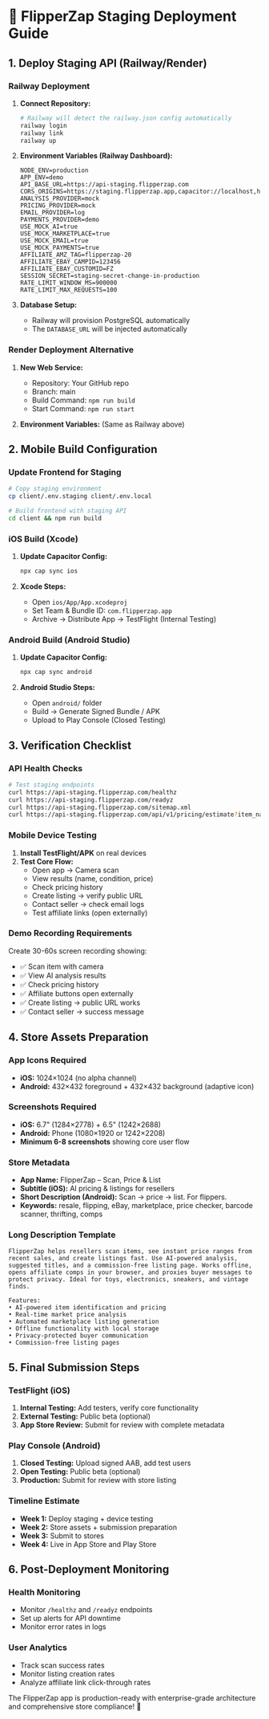 # 🚀 FlipperZap Staging Deployment Guide

## 1. Deploy Staging API (Railway/Render)

### Railway Deployment
1. **Connect Repository:**
   ```bash
   # Railway will detect the railway.json config automatically
   railway login
   railway link
   railway up
   ```

2. **Environment Variables (Railway Dashboard):**
   ```env
   NODE_ENV=production
   APP_ENV=demo
   API_BASE_URL=https://api-staging.flipperzap.com
   CORS_ORIGINS=https://staging.flipperzap.app,capacitor://localhost,http://localhost
   ANALYSIS_PROVIDER=mock
   PRICING_PROVIDER=mock
   EMAIL_PROVIDER=log
   PAYMENTS_PROVIDER=demo
   USE_MOCK_AI=true
   USE_MOCK_MARKETPLACE=true
   USE_MOCK_EMAIL=true
   USE_MOCK_PAYMENTS=true
   AFFILIATE_AMZ_TAG=flipperzap-20
   AFFILIATE_EBAY_CAMPID=123456
   AFFILIATE_EBAY_CUSTOMID=FZ
   SESSION_SECRET=staging-secret-change-in-production
   RATE_LIMIT_WINDOW_MS=900000
   RATE_LIMIT_MAX_REQUESTS=100
   ```

3. **Database Setup:**
   - Railway will provision PostgreSQL automatically
   - The `DATABASE_URL` will be injected automatically

### Render Deployment Alternative
1. **New Web Service:**
   - Repository: Your GitHub repo
   - Branch: main
   - Build Command: `npm run build`
   - Start Command: `npm run start`

2. **Environment Variables:** (Same as Railway above)

## 2. Mobile Build Configuration

### Update Frontend for Staging
```bash
# Copy staging environment
cp client/.env.staging client/.env.local

# Build frontend with staging API
cd client && npm run build
```

### iOS Build (Xcode)
1. **Update Capacitor Config:**
   ```bash
   npx cap sync ios
   ```

2. **Xcode Steps:**
   - Open `ios/App/App.xcodeproj`
   - Set Team & Bundle ID: `com.flipperzap.app`
   - Archive → Distribute App → TestFlight (Internal Testing)

### Android Build (Android Studio)
1. **Update Capacitor Config:**
   ```bash
   npx cap sync android
   ```

2. **Android Studio Steps:**
   - Open `android/` folder
   - Build → Generate Signed Bundle / APK
   - Upload to Play Console (Closed Testing)

## 3. Verification Checklist

### API Health Checks
```bash
# Test staging endpoints
curl https://api-staging.flipperzap.com/healthz
curl https://api-staging.flipperzap.com/readyz
curl https://api-staging.flipperzap.com/sitemap.xml
curl https://api-staging.flipperzap.com/api/v1/pricing/estimate?item_name=test&condition=8
```

### Mobile Device Testing
1. **Install TestFlight/APK** on real devices
2. **Test Core Flow:**
   - Open app → Camera scan
   - View results (name, condition, price)
   - Check pricing history
   - Create listing → verify public URL
   - Contact seller → check email logs
   - Test affiliate links (open externally)

### Demo Recording Requirements
Create 30-60s screen recording showing:
- ✅ Scan item with camera
- ✅ View AI analysis results
- ✅ Check pricing history
- ✅ Affiliate buttons open externally
- ✅ Create listing → public URL works
- ✅ Contact seller → success message

## 4. Store Assets Preparation

### App Icons Required
- **iOS:** 1024×1024 (no alpha channel)
- **Android:** 432×432 foreground + 432×432 background (adaptive icon)

### Screenshots Required
- **iOS:** 6.7" (1284×2778) + 6.5" (1242×2688) 
- **Android:** Phone (1080×1920 or 1242×2208)
- **Minimum 6-8 screenshots** showing core user flow

### Store Metadata
- **App Name:** FlipperZap – Scan, Price & List
- **Subtitle (iOS):** AI pricing & listings for resellers
- **Short Description (Android):** Scan → price → list. For flippers.
- **Keywords:** resale, flipping, eBay, marketplace, price checker, barcode scanner, thrifting, comps

### Long Description Template
```
FlipperZap helps resellers scan items, see instant price ranges from recent sales, and create listings fast. Use AI-powered analysis, suggested titles, and a commission-free listing page. Works offline, opens affiliate comps in your browser, and proxies buyer messages to protect privacy. Ideal for toys, electronics, sneakers, and vintage finds.

Features:
• AI-powered item identification and pricing
• Real-time market price analysis
• Automated marketplace listing generation
• Offline functionality with local storage
• Privacy-protected buyer communication
• Commission-free listing pages
```

## 5. Final Submission Steps

### TestFlight (iOS)
1. **Internal Testing:** Add testers, verify core functionality
2. **External Testing:** Public beta (optional)
3. **App Store Review:** Submit for review with complete metadata

### Play Console (Android)
1. **Closed Testing:** Upload signed AAB, add test users
2. **Open Testing:** Public beta (optional) 
3. **Production:** Submit for review with store listing

### Timeline Estimate
- **Week 1:** Deploy staging + device testing
- **Week 2:** Store assets + submission preparation
- **Week 3:** Submit to stores
- **Week 4:** Live in App Store and Play Store

## 6. Post-Deployment Monitoring

### Health Monitoring
- Monitor `/healthz` and `/readyz` endpoints
- Set up alerts for API downtime
- Monitor error rates in logs

### User Analytics
- Track scan success rates
- Monitor listing creation rates
- Analyze affiliate link click-through rates

The FlipperZap app is production-ready with enterprise-grade architecture and comprehensive store compliance! 🚀